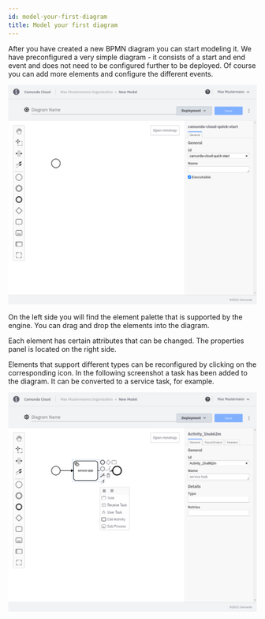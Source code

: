 ```yaml
---
id: model-your-first-diagram
title: Model your first diagram
---
```


After you have created a new BPMN diagram you can start modeling it. We have preconfigured a very simple diagram - it consists of a start and end event and does not need to be configured further to be deployed. Of course you can add more elements and configure the different events.

![new bpmn diagram](img/cloud-modeler-new-diagram.png)

On the left side you will find the element palette that is supported by the engine. You can drag and drop the elements into the diagram.

Each element has certain attributes that can be changed. The properties panel is located on the right side.

Elements that support different types can be reconfigured by clicking on the corresponding icon. In the following screenshot a task has been added to the diagram. It can be converted to a service task, for example.

![task configuration](img/cloud-modeler-new-diagram-with-configuration.png)
